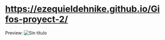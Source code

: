 # https://ezequieldehnike.github.io/Gifos-proyect-2/

Preview:
![Sin título](https://user-images.githubusercontent.com/80302600/147601653-e216322c-9164-4fd9-ae4f-19f86ffb3a93.png)
